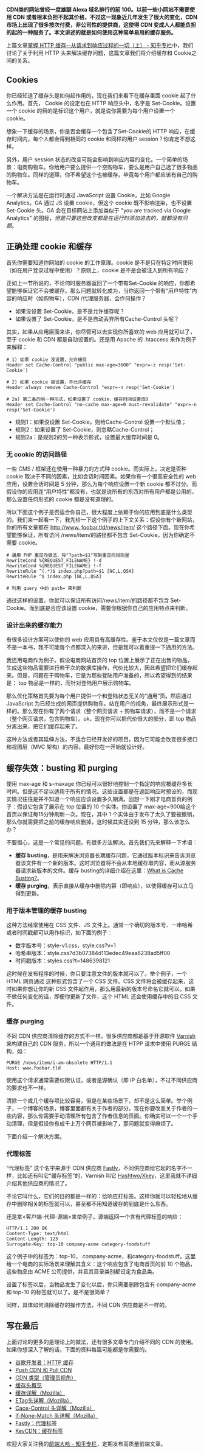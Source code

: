 **CDN类的网站曾经一度雄踞 Alexa 域名排行的前 100。以前一些小网站不需要使用 CDN 或者根本负担不起其价格，不过这一现象近几年发生了很大的变化，CDN 市场上出现了很多按次付费，非公司性的提供商，这使得    CDN 变成人人都能负担的起的一种服务了。本文讲述的就是如何使用这种简单易用的缓存服务。**

上篇文章[掌握 HTTP 缓存--从请求到响应过程的一切（上） - 知乎专栏][0]中，我们讨论了关于利用 HTTP 头来解决缓存问题，这篇文章我们将介绍缓存和 Cookie之间的关系。

## **Cookies**

你已经知道了缓存头是如何起作用的，现在我们来看下在缓存里面 cookie 起了什么作用。首先， Cookie 的设定也在 HTTP 响应头中，名字是 Set-Cookie。设置一个 cookie 的目的是标识这个用户，就是说你需要为每个用户设置一个 cookie。

想象一下缓存的场景，你是否会缓存一个包含了Set-Cookie的 HTTP 响应，在缓存时间内，每个人都会得到相同的 cookie 和同样的用户 session？你肯定不想这样。

另外，用户 session 状态的改变可能会影响到响应内容的变化。一个简单的场景：电商购物车。你给用户要么提供一个空购物车，要么是用户自己选了很多物品的购物车。同样的道理，你不希望这个也被缓存，毕竟每个用户都应该有自己的购物车。

一个解决方法是在运行时通过 JavaScript 设置 Cookie，比如 Google Analytics。GA 通过 JS 设置 cookie，但这个 cookie 既不影响渲染，也不设置 Set-Cookie 头。GA 会在目标网站上添加类似于 "you are tracked via Google Analytics" 的图标，_但是只要这些改变都是在运行时添加进去的，就都没有问题_。

## **正确处理 cookie 和缓存**

首先你需要知道你网站的 cookie 的工作原理。cookie 是不是只在特定时间使用（如在用户登录过程中使用）？原则上，cookie 是不是会被注入到所有响应？

正如上一节所说的，不论何时服务器返回了一个带有Set-Cookie 的响应，你都希望能够保证它不会被缓存。那么问题就转化成为，当你返回一个带有“用户特性”内容的响应时（如购物车），CDN /代理服务器，会作何操作？

* 如果没设置 Set-Cookie，是不是允许缓存呢？
* 如果设置了 Set-Cookie，是不是自动丢弃所有Cache-Control 头呢？

其实，如果从应用层面来讲，你尽管可以去实现你所喜欢的 web 应用就可以了，至于 cookie 和 CDN 都是自动设置的。还是用 Apache 的 .htaccess 来作为例子来解释：

    # 1) 如果 cookie 没设置，允许缓存
    Header set Cache-Control "public max-age=3600" "expr=-z resp('Set-Cookie')
    
    # 2) 如果 cookie 被设置，不允许缓存
    Header always remove Cache-Control "expr=-n resp('Set-Cookie')
    
    # 2a) 第二条的另一种形式，如果设置了 cookie，缓存时间设置成0
    Header set Cache-Control "no-cache max-age=0 must-revalidate" "expr=-n resp('Set-Cookie')
    

* 规则1：如果没设置 Set-Cookie，则给Cache-Control 设置一个默认值；
* 规则2：如果设置了 Set-Cookie，则忽略Cache-Control；
* 规则2a：是规则2的另一种表示形式，设置最大缓存时间是 0。

### **无 cookie 的访问路径**

一些 CMS / 框架还在使用一种暴力的方式种 cookie。而实际上，决定是否种 cookie 取决于不同的因素，比如会话时间因素。如果你有一个很高安全性的 web 应用，设置会话时间是 5 分钟，那么为每个响应设置一个新 cookie 都不过分。而假设你的应用连“用户特性”都没有，也就是说所有的东西对所有用户都是公用的，那么设置任何形式的 cookie 都是没有道理的。

所以下面这个例子是否适合你自己，很大程度上依赖于你的应用到底是什么类型的。我们来一起看一下，我先给一下这个例子的上下文关系：假设你有个新网站，你的所有文章都在 [http://www. foobar.tld/news/item/][1] 这个路径下面。现在你希望能够保证，所有访问 /news/item/<ID>的路径都不包含 Set-Cookie，因为你确定不需要 cookie。

    # 通用 PHP 重定向做法，将"?path=$1"写到重定向规则里
    RewriteCond %{REQUEST_FILENAME} !-d
    RewriteCond %{REQUEST_FILENAME} !-f
    RewriteRule ^(.*)$ index.php?path=$1 [NC,L,QSA]
    RewriteRule ^$ index.php [NC,L,QSA]
    
    # 利用 query 中的 path= 来判断
    

通过这样的设置，你就可以保证所有访问/news/item/<ID>的路径都不包含 Set-Cookie。而到底是否应该设置 cookie，需要你根据你自己的应用特点来判断。

### **设计出来的缓存能力**

有很多设计方案可以使你的 web 应用具有高缓存性。鉴于本文仅仅是一篇文章而不是一本书，我不可能每个点都深入的来讲，但是我可以着重提一下通用的方法。

我还用电商作为例子。假设电商网站首页的 top 位置上展示了正在出售的物品，生成这些物品需要进行若干次的数据库操作，代价比较大，因此希望把它们缓存起来。但是，问题在于购物车，它是为那些登陆用户准备的，所以希望得到的结果是： top 物品是一样的，而针对登陆用户展示购物车。

那么优化策略首先要为每个用户提供一个和登陆状态无关的“通用”页。然后通过 JavaScript 为已经生成的网页提供购物车。站在用户的视角，最终展示形式是一样的。那么现在你有了两个请求（整个网页请求 + 购物车请求），而不是一个请求（整个网页请求，包含购物车）。ok，现在你可以把代价很大的部分，即 top 物品分离出来，把它们缓存起来了。

这种方法或者其延伸方法，不适合已经开发好的项目。因为它可能会改变很多接口和视图层（MVC 架构）的内容。最好你在一开始就设计好。

## **缓存失效：busting 和 purging**

使用 max-age 和 s-maxage 你已经可以很好地控制一个指定的响应被缓存多长时间。但是这不足以适用于所有的情况。这些设置都是在返回响应时预设的，而现实情况往往是并不知道一个响应应该设置多久期满。回想一下刚才电商首页的例子：假设它包含了展示在 top 位置的 10 个实体。你设置了 max-age=900给这个首页以保证每15分钟刷新一次。现在，其中 1 个实体由于发布了太久了要被撤销，那么你就需要把之前的缓存响应删掉，这时候其实还没到 15 分钟，那么该怎么办？

不要担心，这是一个常见的问题，有很多方法解决。首先我们先来解释一下术语：

* **缓存 busting**，是用来解决浏览器长期缓存问题，它通过版本标识来告诉浏览器该文件有一个新的版本。这时浏览器将不会从本地缓存取内容，而从源服务器请求新版本的文件。缓存 busting的详细介绍在这里：[What is Cache Busting?][0]。
* **缓存 purging**，表示直接从缓存中删除内容（即响应），以使得缓存可以立马得到更新。

### **用于版本管理的缓存 busting**

这种方法经常使用在 CSS 文件、JS 文件上。通常一个确切的版本号、一串哈希或者时间戳都可以用作标识，如下面的例子：

* 数字版本号：style-v1.css，style.css?v=1
* 哈希串版本：style.css?d3b07384d113edec49eaa6238ad5ff00
* 时间戳版本：styles.css?t=1486398121

这时候在发布程序的时候，你只要注意文件的版本就可以了。举个例子，一个 HTML 网页通过 这种形式包含了一个 CSS 文件。CSS 文件将会被缓存起来，这时如果你想让你的新 CSS 文件起作用，那么用最新的版本号命名它就可以。如果不做任何变化的话，即便你更新了文件，这个 HTML 还会使用缓存中的旧 CSS 文件。

### **缓存 purging**

不同 CDN 供应商清除缓存的方式不一样。很多供应商都是基于开源软件 [Varnish][1] 来构建自己的 CDN 服务，所以一个通用的做法是在 HTPP 请求中使用 PURGE 结构，如：

    PURGE /news/item/i-am-obsolete HTTP/1.1
    Host: www.foobar.tld
    

使用这个请求通常需要权限认证，或者是源确认（即 IP 白名单），不过不同供应商的要求也不一样。

清除一个或几个缓存项比较容易，但是在某些场景下，却不是这么简单。举个例子，一个博客的场景，博客里面都有关于作者的部分，现在你要改变关于作者的一些内容，那么你需要手动清理所有包含了作者信息的页面。你确实可以一个一个手动清理，但是假设你有成千上万个网页被影响了，那问题就变得麻烦了。

下面介绍一个解决方案。

### **代理标签**

“代理标签” 这个名字来源于 CDN 供应商 [Fastly][2]，不同供应商给它起的名字不一样，比如还有叫它“缓存标签”的，Varnish 叫它 [Hashtwo/Xkey][3]，这里我就不详细介绍其他供应商的情况了。

不论它叫什么，它们的目的都是一样的：给响应打标签。这样你就可以轻松地从缓存中删除相关的标签就可以，甚至都不用知道缓存的到底是什么东西。

还是拿<客户端-代理-源端>来举例子，源端返回一个含有代理标签的响应：

    HTTP/1.1 200 OK
    Content-Type: text/html
    Content-Length: 123
    Surrogate-Key: top-10 company-acme category-foodstuff
    

这个例子中的标签为：top-10， company-acme，和category-foodstuff。这里给一个电商的实际场景来理解其含义：这个响应包含了电商首页的前 10 个物品，这些物品由 ACME 公司提供，并且其目录类别都设定为食品类。

设置了标签以后，当物品发生了变化以后，你只需要删除包含有 company-acme 和 top-10 的标签就可以了。是不是很简单？

同样，具体如何清除缓存的操作方法，不同 CDN 供应商是不一样的。

## **写在最后**

上面讨论的更多的是理论上的做法，还有很多文章专门介绍不同的 CDN 的使用。如果你想深入了解的话，下面的资料每篇可能都是你需要的。

* [谷歌开发者：HTTP 缓存][4]
* [Push CDN 和 Pull CDN][5]
* [CDN 类型（管理员视角）][6]
* [缓存头概览][7]
* [缓存详解（Mozilla）][8]
* [ETag头详解（Mozilla）][9]
* [Cace-Control 头详解（Mozilla）][10]
* [If-None-Match 头详解（Mozilla）][11]
* [Fastly：代理标签][12]
* [KeyCDN：缓存标签][13]

欢迎大家关注我的[前端大哈 - 知乎专栏][14]，定期发布高质量前端文章。

[0]: https://link.zhihu.com/?target=https%3A//www.keycdn.com/support/what-is-cache-busting/
[1]: https://link.zhihu.com/?target=https%3A//varnish-cache.org/
[2]: https://link.zhihu.com/?target=https%3A//www.fastly.com/
[3]: https://link.zhihu.com/?target=http%3A//book.varnish-software.com/4.0/chapters/Cache_Invalidation.html%23hashtwo-xkey-varnish-software-implementation-of-surrogate-keys
[4]: https://link.zhihu.com/?target=https%3A//developers.google.com/web/fundamentals/performance/optimizing-content-efficiency/http-caching%3Fhl%3Den%23cache-control
[5]: https://link.zhihu.com/?target=http%3A//www.whoishostingthis.com/blog/2010/06/30/cdns-push-vs-pull/
[6]: https://link.zhihu.com/?target=http%3A//www.the-toffee-project.org/index.php%3Fpage%3D32-cdn-content-delivery-networks-types
[7]: https://link.zhihu.com/?target=https%3A//www.keycdn.com/support/http-caching-headers/
[8]: https://link.zhihu.com/?target=https%3A//developer.mozilla.org/en-US/docs/Web/HTTP/Caching
[9]: https://link.zhihu.com/?target=https%3A//developer.mozilla.org/en-US/docs/Web/HTTP/Headers/ETag
[10]: https://link.zhihu.com/?target=https%3A//developer.mozilla.org/en-US/docs/Web/HTTP/Headers/Cache-Control
[11]: https://link.zhihu.com/?target=https%3A//developer.mozilla.org/en-US/docs/Web/HTTP/Headers/If-None-Match
[12]: https://link.zhihu.com/?target=https%3A//docs.fastly.com/guides/purging/getting-started-with-surrogate-keys
[13]: https://link.zhihu.com/?target=https%3A//www.keycdn.com/support/purge-cdn-cache/
[14]: https://zhuanlan.zhihu.com/qianduandaha